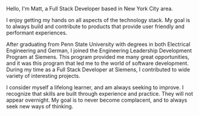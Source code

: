 Hello, I'm Matt, a Full Stack Developer based in New York City area.

I enjoy getting my hands on all aspects of the technology stack.  My goal is to always build and contribute to products that provide user friendly and performant experiences.

After graduating from Penn State University with degrees in both Electrical Engineering and German, I joined the Engineering Leadership Development Program at Siemens.  This program provided me many great opportunities, and it was this program that led me to the world of software development.  During my time as a Full Stack Developer at Siemens, I contributed to wide variety of interesting projects.

I consider myself a lifelong learner, and am always seeking to improve.  I recognize that skills are built through experience and practice.  They will not appear overnight.  My goal is to never become complacent, and to always seek new ways of thinking.